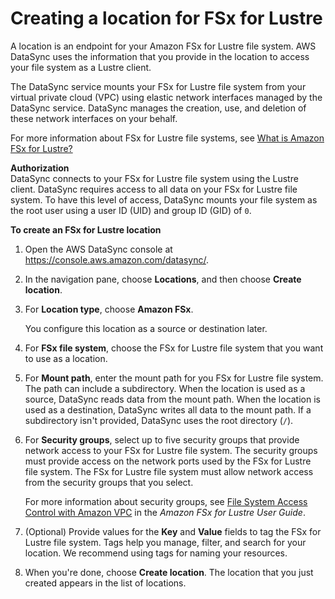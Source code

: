 # Creating a location for FSx for Lustre<a name="create-lustre-location"></a>

A location is an endpoint for your Amazon FSx for Lustre file system\. AWS DataSync uses the information that you provide in the location to access your file system as a Lustre client\. 

The DataSync service mounts your FSx for Lustre file system from your virtual private cloud \(VPC\) using elastic network interfaces managed by the DataSync service\. DataSync manages the creation, use, and deletion of these network interfaces on your behalf\. 

For more information about FSx for Lustre file systems, see [What is Amazon FSx for Lustre?](https://docs.aws.amazon.com/fsx/latest/LustreGuide/what-is.html)

**Authorization**  
DataSync connects to your FSx for Lustre file system using the Lustre client\. DataSync requires access to all data on your FSx for Lustre file system\. To have this level of access, DataSync mounts your file system as the root user using a user ID \(UID\) and group ID \(GID\) of `0`\.

**To create an FSx for Lustre location**

1. Open the AWS DataSync console at [https://console\.aws\.amazon\.com/datasync/](https://console.aws.amazon.com/datasync/)\.

1. In the navigation pane, choose **Locations**, and then choose **Create location**\.

1. For **Location type**, choose **Amazon FSx**\.

   You configure this location as a source or destination later\. 

1. For **FSx file system**, choose the FSx for Lustre file system that you want to use as a location\. 

1. For **Mount path**, enter the mount path for you FSx for Lustre file system\. The path can include a subdirectory\. When the location is used as a source, DataSync reads data from the mount path\. When the location is used as a destination, DataSync writes all data to the mount path\. If a subdirectory isn't provided, DataSync uses the root directory \(`/`\)\.

1. For **Security groups**, select up to five security groups that provide network access to your FSx for Lustre file system\. The security groups must provide access on the network ports used by the FSx for Lustre file system\. The FSx for Lustre file system must allow network access from the security groups that you select\. 

   For more information about security groups, see [File System Access Control with Amazon VPC](https://docs.aws.amazon.com/fsx/latest/LustreGuide/limit-access-security-groups.html) in the *Amazon FSx for Lustre User Guide*\.

1. \(Optional\) Provide values for the **Key** and **Value** fields to tag the FSx for Lustre file system\. Tags help you manage, filter, and search for your location\. We recommend using tags for naming your resources\. 

1. When you're done, choose **Create location**\. The location that you just created appears in the list of locations\. 